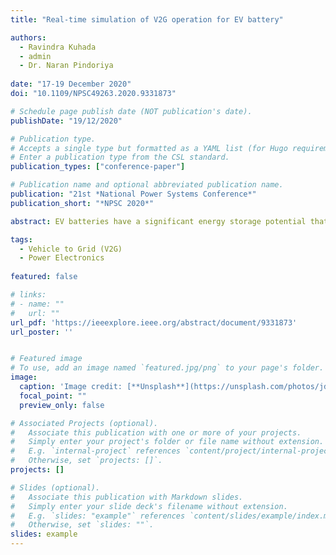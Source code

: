 ```yaml
---
title: "Real-time simulation of V2G operation for EV battery"

authors:
  - Ravindra Kuhada
  - admin
  - Dr. Naran Pindoriya
   
date: "17-19 December 2020"
doi: "10.1109/NPSC49263.2020.9331873"

# Schedule page publish date (NOT publication's date).
publishDate: "19/12/2020"

# Publication type.
# Accepts a single type but formatted as a YAML list (for Hugo requirements).
# Enter a publication type from the CSL standard.
publication_types: ["conference-paper"]

# Publication name and optional abbreviated publication name.
publication: "21st *National Power Systems Conference*"
publication_short: "*NPSC 2020*"

abstract: EV batteries have a significant energy storage potential that can be used in the demand side management and as the arbitrary storage. As most of the charging stations facilitate Grid-to-Vehicle(G2V) framework, this work aims to achieve Vehicle-to-Grid (V2G) integration of an EV battery as well. The bidirectional charger of an EV supports the V2X (Vehicle-to-Grid, Vehicle-to-Home) feature, which can help in handling demand-side resources and can be used to reduce the peak demand of electricity in order to gain economic benefits. The DC-DC bidirectional converter and active front-end (DC-AC) converter with the detailed control methodology has been discussed in this paper. The DC-AC converter controls the power flow of the energy transmission of battery to the grid and vice versa and passive filter is used to reduce the harmonic distortion. Along with the maintenance of constant dc-link voltage, the DC-DC bidirectional converter adjusts current according to the control input given to the active front-end converter. The proposed model is simulated and tested in a real-time environment using OPAL-RT and the obtained results are as per the expectations.

tags:
  - Vehicle to Grid (V2G)
  - Power Electronics
    
featured: false

# links:
# - name: ""
#   url: ""
url_pdf: 'https://ieeexplore.ieee.org/abstract/document/9331873'
url_poster: ''


# Featured image
# To use, add an image named `featured.jpg/png` to your page's folder. 
image:
  caption: 'Image credit: [**Unsplash**](https://unsplash.com/photos/jdD8gXaTZsc)'
  focal_point: ""
  preview_only: false

# Associated Projects (optional).
#   Associate this publication with one or more of your projects.
#   Simply enter your project's folder or file name without extension.
#   E.g. `internal-project` references `content/project/internal-project/index.md`.
#   Otherwise, set `projects: []`.
projects: []

# Slides (optional).
#   Associate this publication with Markdown slides.
#   Simply enter your slide deck's filename without extension.
#   E.g. `slides: "example"` references `content/slides/example/index.md`.
#   Otherwise, set `slides: ""`.
slides: example
---
```

